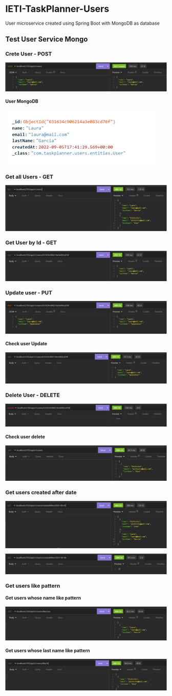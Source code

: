 # IETI-TaskPlanner-Users

User microservice created using Spring Boot with MongoDB as database

## Test User Service Mongo

### Crete User - POST 

![](src/main/resources/static/img/lab02/01-postUser.png)

#### User MongoDB 

![](src/main/resources/static/img/lab02/02-userMongo.png)

### Get all Users - GET

![](src/main/resources/static/img/lab02/03-getAllUsers.png)

### Get User by Id - GET

![](src/main/resources/static/img/lab02/04-getById.png)

### Update user - PUT 

![](src/main/resources/static/img/lab02/05-updateUser.png)

#### Check user Update

![](src/main/resources/static/img/lab02/06-checkUpdate.png)

### Delete User - DELETE

![](src/main/resources/static/img/lab02/07-deleteUser.png)

#### Check user delete

![](src/main/resources/static/img/lab02/08-checkDelete.png)

### Get users created after date

![](src/main/resources/static/img/lab02/09-createdAfter.png)

![](src/main/resources/static/img/lab02/10-createdAfter.png)

### Get users like pattern

#### Get users whose name like pattern

![](src/main/resources/static/img/lab02/11-nameLike.png)

#### Get users whose last name like pattern

![](src/main/resources/static/img/lab02/12-lastNameLike.png)

